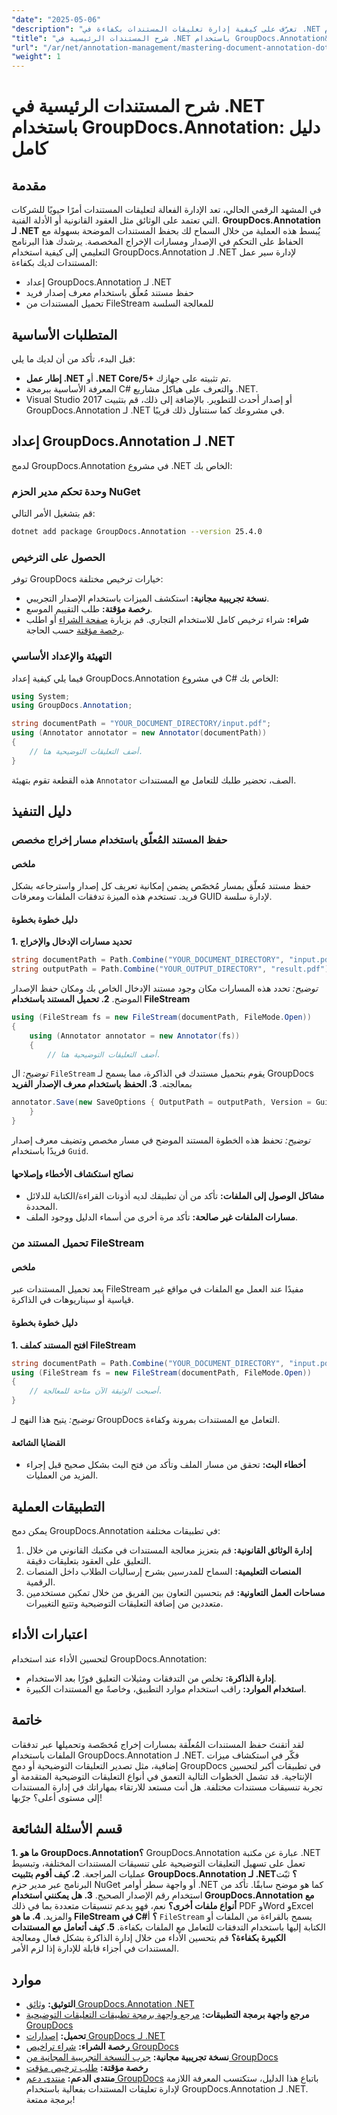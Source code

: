 ```yaml
---
"date": "2025-05-06"
"description": "تعرّف على كيفية إدارة تعليقات المستندات بكفاءة في .NET باستخدام GroupDocs.Annotation. يغطي هذا الدليل الإعداد والتخصيص وأفضل الممارسات لحفظ المستندات المُعلّقة."
"title": "شرح المستندات الرئيسية في .NET باستخدام GroupDocs.Annotation&#58; دليل كامل"
"url": "/ar/net/annotation-management/mastering-document-annotation-dotnet-groupdocs/"
"weight": 1
---
```


# شرح المستندات الرئيسية في .NET باستخدام GroupDocs.Annotation: دليل كامل
## مقدمة
في المشهد الرقمي الحالي، تعد الإدارة الفعالة لتعليقات المستندات أمرًا حيويًا للشركات التي تعتمد على الوثائق مثل العقود القانونية أو الأدلة الفنية. **GroupDocs.Annotation لـ .NET** يُبسط هذه العملية من خلال السماح لك بحفظ المستندات الموضحة بسهولة مع الحفاظ على التحكم في الإصدار ومسارات الإخراج المخصصة.
يرشدك هذا البرنامج التعليمي إلى كيفية استخدام GroupDocs.Annotation لـ .NET لإدارة سير عمل المستندات لديك بكفاءة:
- إعداد GroupDocs.Annotation لـ .NET
- حفظ مستند مُعلّق باستخدام معرف إصدار فريد
- تحميل المستندات من FileStream للمعالجة السلسة

## المتطلبات الأساسية
قبل البدء، تأكد من أن لديك ما يلي:
- **إطار عمل .NET** أو **.NET Core/5+** تم تثبيته على جهازك.
- المعرفة الأساسية ببرمجة C# والتعرف على هياكل مشاريع .NET.
- Visual Studio 2017 أو إصدار أحدث للتطوير.
بالإضافة إلى ذلك، قم بتثبيت GroupDocs.Annotation لـ .NET في مشروعك كما سنتناول ذلك قريبًا.

## إعداد GroupDocs.Annotation لـ .NET
لدمج GroupDocs.Annotation في مشروع .NET الخاص بك:
### وحدة تحكم مدير الحزم NuGet
قم بتشغيل الأمر التالي:
```bash
dotnet add package GroupDocs.Annotation --version 25.4.0
```
### الحصول على الترخيص
توفر GroupDocs خيارات ترخيص مختلفة:
- **نسخة تجريبية مجانية:** استكشف الميزات باستخدام الإصدار التجريبي.
- **رخصة مؤقتة:** طلب التقييم الموسع.
- **شراء:** شراء ترخيص كامل للاستخدام التجاري.
قم بزيارة [صفحة الشراء](https://purchase.groupdocs.com/buy) أو اطلب [رخصة مؤقتة](https://purchase.groupdocs.com/temporary-license/) حسب الحاجة.

### التهيئة والإعداد الأساسي
فيما يلي كيفية إعداد GroupDocs.Annotation في مشروع C# الخاص بك:
```csharp
using System;
using GroupDocs.Annotation;

string documentPath = "YOUR_DOCUMENT_DIRECTORY/input.pdf";
using (Annotator annotator = new Annotator(documentPath))
{
    // أضف التعليقات التوضيحية هنا.
}
```
هذه القطعة تقوم بتهيئة `Annotator` الصف، تحضير طلبك للتعامل مع المستندات.

## دليل التنفيذ
### حفظ المستند المُعلّق باستخدام مسار إخراج مخصص
#### ملخص
حفظ مستند مُعلّق بمسار مُخصّص يضمن إمكانية تعريف كل إصدار واسترجاعه بشكل فريد. تستخدم هذه الميزة تدفقات الملفات ومعرفات GUID لإدارة سلسة.
#### دليل خطوة بخطوة
**1. تحديد مسارات الإدخال والإخراج**
```csharp
string documentPath = Path.Combine("YOUR_DOCUMENT_DIRECTORY", "input.pdf");
string outputPath = Path.Combine("YOUR_OUTPUT_DIRECTORY", "result.pdf");
```
*توضيح:* تحدد هذه المسارات مكان وجود مستند الإدخال الخاص بك ومكان حفظ الإصدار الموضح.
**2. تحميل المستند باستخدام FileStream**
```csharp
using (FileStream fs = new FileStream(documentPath, FileMode.Open))
{
    using (Annotator annotator = new Annotator(fs))
    {
        // أضف التعليقات التوضيحية هنا.
```
*توضيح:* ال `FileStream` يقوم بتحميل مستندك في الذاكرة، مما يسمح لـ GroupDocs بمعالجته.
**3. الحفظ باستخدام معرف الإصدار الفريد**
```csharp
annotator.Save(new SaveOptions { OutputPath = outputPath, Version = Guid.NewGuid().ToString() });
    }
}
```
*توضيح:* تحفظ هذه الخطوة المستند الموضح في مسار مخصص وتضيف معرف إصدار فريدًا باستخدام `Guid`.
#### نصائح استكشاف الأخطاء وإصلاحها
- **مشاكل الوصول إلى الملفات:** تأكد من أن تطبيقك لديه أذونات القراءة/الكتابة للدلائل المحددة.
- **مسارات الملفات غير صالحة:** تأكد مرة أخرى من أسماء الدليل ووجود الملف.
### تحميل المستند من FileStream
#### ملخص
يعد تحميل المستندات عبر FileStream مفيدًا عند العمل مع الملفات في مواقع غير قياسية أو سيناريوهات في الذاكرة.
#### دليل خطوة بخطوة
**1. افتح المستند كملف FileStream**
```csharp
string documentPath = Path.Combine("YOUR_DOCUMENT_DIRECTORY", "input.pdf");
using (FileStream fs = new FileStream(documentPath, FileMode.Open))
{
    // أصبحت الوثيقة الآن متاحة للمعالجة.
}
```
*توضيح:* يتيح هذا النهج لـ GroupDocs التعامل مع المستندات بمرونة وكفاءة.
#### القضايا الشائعة
- **أخطاء البث:** تحقق من مسار الملف وتأكد من فتح البث بشكل صحيح قبل إجراء المزيد من العمليات.
## التطبيقات العملية
يمكن دمج GroupDocs.Annotation في تطبيقات مختلفة:
1. **إدارة الوثائق القانونية:** قم بتعزيز معالجة المستندات في مكتبك القانوني من خلال التعليق على العقود بتعليقات دقيقة.
2. **المنصات التعليمية:** السماح للمدرسين بشرح إرساليات الطلاب داخل المنصات الرقمية.
3. **مساحات العمل التعاونية:** قم بتحسين التعاون بين الفريق من خلال تمكين مستخدمين متعددين من إضافة التعليقات التوضيحية وتتبع التغييرات.
## اعتبارات الأداء
لتحسين الأداء عند استخدام GroupDocs.Annotation:
- **إدارة الذاكرة:** تخلص من التدفقات ومثيلات التعليق فورًا بعد الاستخدام.
- **استخدام الموارد:** راقب استخدام موارد التطبيق، وخاصةً مع المستندات الكبيرة.
## خاتمة
لقد أتقنتَ حفظ المستندات المُعلّقة بمسارات إخراج مُخصّصة وتحميلها عبر تدفقات الملفات باستخدام GroupDocs.Annotation لـ .NET. فكّر في استكشاف ميزات إضافية، مثل تصدير التعليقات التوضيحية أو دمج GroupDocs في تطبيقات أكبر لتحسين الإنتاجية.
قد تشمل الخطوات التالية التعمق في أنواع التعليقات التوضيحية المتقدمة أو تجربة تنسيقات مستندات مختلفة. هل أنت مستعد للارتقاء بمهاراتك في إدارة المستندات إلى مستوى أعلى؟ جرّبها!
## قسم الأسئلة الشائعة
**1. ما هو GroupDocs.Annotation؟**
GroupDocs.Annotation عبارة عن مكتبة .NET تعمل على تسهيل التعليقات التوضيحية على تنسيقات المستندات المختلفة، وتبسيط عمليات المراجعة.
**2. كيف أقوم بتثبيت GroupDocs.Annotation لـ .NET؟**
ثبّت البرنامج عبر مدير حزم NuGet أو واجهة سطر أوامر .NET كما هو موضح سابقًا. تأكد من استخدام رقم الإصدار الصحيح.
**3. هل يمكنني استخدام GroupDocs.Annotation مع أنواع ملفات أخرى؟**
نعم، فهو يدعم تنسيقات متعددة بما في ذلك PDF وWord وExcel والمزيد.
**4. ما هو FileStream في C#؟**
أ `FileStream` يسمح بالقراءة من الملفات أو الكتابة إليها باستخدام التدفقات للتعامل مع الملفات بكفاءة.
**5. كيف أتعامل مع المستندات الكبيرة بكفاءة؟**
قم بتحسين الأداء من خلال إدارة الذاكرة بشكل فعال ومعالجة المستندات في أجزاء قابلة للإدارة إذا لزم الأمر.
## موارد
- **التوثيق:** [وثائق GroupDocs.Annotation .NET](https://docs.groupdocs.com/annotation/net/)
- **مرجع واجهة برمجة التطبيقات:** [مرجع واجهة برمجة تطبيقات التعليقات التوضيحية GroupDocs](https://reference.groupdocs.com/annotation/net/)
- **تحميل:** [إصدارات GroupDocs لـ .NET](https://releases.groupdocs.com/annotation/net/)
- **رخصة الشراء:** [شراء تراخيص GroupDocs](https://purchase.groupdocs.com/buy)
- **نسخة تجريبية مجانية:** [جرب النسخة التجريبية المجانية من GroupDocs](https://releases.groupdocs.com/annotation/net/)
- **رخصة مؤقتة:** [طلب ترخيص مؤقت](https://purchase.groupdocs.com/temporary-license/)
- **منتدى الدعم:** [منتدى دعم GroupDocs](https://forum.groupdocs.com/c/annotation/)
باتباع هذا الدليل، ستكتسب المعرفة اللازمة لإدارة تعليقات المستندات بفعالية باستخدام GroupDocs.Annotation لـ .NET. برمجة ممتعة!